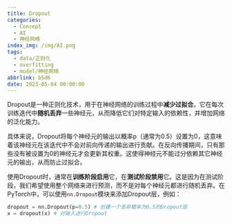 ```yaml
---
title: Dropout
categories:
  - Concept
  - AI
  - 神经网络
index_img: /img/AI.png
tags:
  - data/正则化
  - overfitting
  - model/神经网络
abbrlink: b5d6
date: 2023-05-04 00:00:00
---
```


Dropout是一种正则化技术，用于在神经网络的训练过程中**减少过拟合**。它在每次训练迭代中**随机丢弃**一些神经元，从而降低它们对特定输入的依赖性，并增加网络的泛化能力。

具体来说，Dropout将每个神经元的输出以概率p（通常为0.5）设置为0，这意味着该神经元在该迭代中不会对前向传递的输出进行贡献。在反向传播期间，只有那些没有被设置为0的神经元才会更新其权重。这使得神经元不能过分依赖其它神经元的输出，从而防止过拟合。

使用Dropout时，通常在**训练阶段启用**它，在**测试阶段禁用**它。这是因为在测试阶段，我们希望使用整个网络来进行预测，而不是对每个神经元都进行随机丢弃。在PyTorch中，可以使用`nn.Dropout`模块来添加Dropout层，例如：

```python
dropout = nn.Dropout(p=0.5) # 创建一个丢弃概率为0.5的Dropout层
x = dropout(x) # 对输入进行Dropout
```

